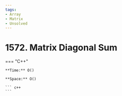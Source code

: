 ```yaml
---
tags:
- Array
- Matrix
- Unsolved
---
```



# 1572. Matrix Diagonal Sum

=== "C++"

    **Time:** O()

    **Space:** O()

    ``` c++
    ```